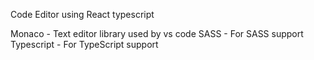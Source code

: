 Code Editor using React typescript

Monaco - Text editor library used by vs code
SASS - For SASS support
Typescript - For TypeScript support